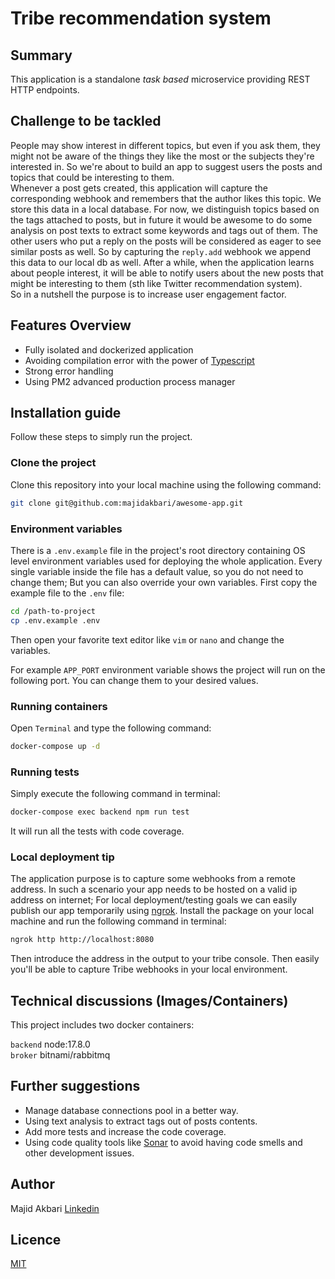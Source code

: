 # Tribe recommendation system

## Summary
This application is a standalone _task based_ microservice providing REST HTTP endpoints.

## Challenge to be tackled
People may show interest in different topics, but even if you ask them, they might not be aware of the things they like the most 
or the subjects they're interested in. So we're about to build an app to suggest users the posts and topics that could be interesting to them.  
Whenever a post gets created, this application will capture the corresponding webhook and remembers that the author likes this topic. 
We store this data in a local database. For now, we distinguish topics based on the tags attached to posts, but in future it would be awesome to do some analysis on post texts to extract some keywords and tags out of them. 
The other users who put a reply on the posts will be considered as eager to see similar posts as well. So by capturing the `reply.add` webhook we append this data to our local db as well.
After a while, when the application learns about people interest, it will be able to notify users about the new posts that might be interesting to them (sth like Twitter recommendation system).  
So in a nutshell the purpose is to increase user engagement factor.

## Features Overview
* Fully isolated and dockerized application
* Avoiding compilation error with the power of [Typescript](https://www.typescriptlang.org/)
* Strong error handling
* Using PM2 advanced production process manager

## Installation guide
Follow these steps to simply run the project.

### Clone the project
Clone this repository into your local machine using the following command:
```bash
git clone git@github.com:majidakbari/awesome-app.git
```

### Environment variables
There is a `.env.example` file in the project's root directory containing OS level environment variables used for deploying the whole application.
Every single variable inside the file has a default value, so you do not need to change them; But you can also override your own variables. First copy the example file to the `.env` file:
```bash
cd /path-to-project
cp .env.example .env
```
Then open your favorite text editor like `vim` or `nano` and change the variables.

For example `APP_PORT` environment variable shows the project will run on the following port. You can change them to your desired values.

### Running containers
Open `Terminal` and type the following command:
```bash
docker-compose up -d 
```

### Running tests
Simply execute the following command in terminal:
```bash
docker-compose exec backend npm run test
```
It will run all the tests with code coverage.


### Local deployment tip
The application purpose is to capture some webhooks from a remote address. In such a scenario your app needs to be hosted on a valid ip address on internet;
For local deployment/testing goals we can easily publish our app temporarily using [ngrok](https://ngrok.com/). Install the package on your local machine and run the following command in terminal:
```bash
ngrok http http://localhost:8080 
```
Then introduce the address in the output to your tribe console. Then easily you'll be able to capture Tribe webhooks in your local environment.

## Technical discussions (Images/Containers)
This project includes two docker containers:

`backend`
node:17.8.0  
`broker`
bitnami/rabbitmq

## Further suggestions
* Manage database connections pool in a better way.
* Using text analysis to extract tags out of posts contents.
* Add more tests and increase the code coverage.
* Using code quality tools like [Sonar](https://www.sonarqube.org/) to avoid having code smells and other development issues.

## Author
Majid Akbari [Linkedin](https://linkedin.com/in/majid-akbari)

## Licence
[MIT](https://choosealicense.com/licenses/mit/)